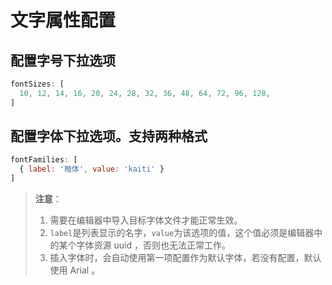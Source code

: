 # 文字属性配置

## 配置字号下拉选项

```js
fontSizes: [
  10, 12, 14, 16, 20, 24, 28, 32, 36, 48, 64, 72, 96, 128,
]
```

## 配置字体下拉选项。支持两种格式

```js
fontFamilies: [
  { label: '楷体', value: 'kaiti' }
]
```
> **注意**： 
> 1. 需要在编辑器中导入目标字体文件才能正常生效。
> 2. `label`是列表显示的名字，`value`为该选项的值，这个值必须是编辑器中的某个字体资源 uuid ，否则也无法正常工作。
> 3. 插入字体时，会自动使用第一项配置作为默认字体，若没有配置，默认使用 Arial 。
